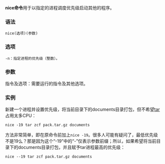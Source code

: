 **nice命令**用于以指定的进程调度优先级启动其他的程序。

### 语法  

```
nice(选项)(参数)
```

### 选项  

```
-n：指定进程的优先级（整数）。
```

### 参数  

指令及选项：需要运行的指令及其他选项。

### 实例  

新建一个进程并设置优先级，将当前目录下的documents目录打包，但不希望[tar](#/tar "tar命令")占用太多CPU：

```
nice -19 tar zcf pack.tar.gz documents
```

方法非常简单，即在原命令前加上`nice -19`。很多人可能有疑问了，最低优先级不是19么？那是因为这个“-19”中的“-”仅表示参数前缀；所以，如果希望将当前目录下的documents目录打包，并且赋予tar进程最高的优先级：

```
nice --19 tar zcf pack.tar.gz documents
```